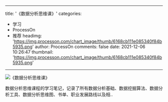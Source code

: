 
---
title: '《数据分析思维课》'
categories: 
 - 学习
 - ProcessOn
 - 推荐
headimg: 'https://img.processon.com/chart_image/thumb/6168cb111e085340f84b5935.png'
author: ProcessOn
comments: false
date: 2021-12-06 10:26:47
thumbnail: 'https://img.processon.com/chart_image/thumb/6168cb111e085340f84b5935.png'
---

<div>   
<img class="thumb" alt="《数据分析思维课》" src="https://img.processon.com/chart_image/thumb/6168cb111e085340f84b5935.png" referrerpolicy="no-referrer">
<p>数据分析思维课程的学习笔记，记录了所有数据分析基础、数据挖掘算法、数据分析工具、数据分析思维图、书单、职业发展路线以及相..</p>  
</div>
            